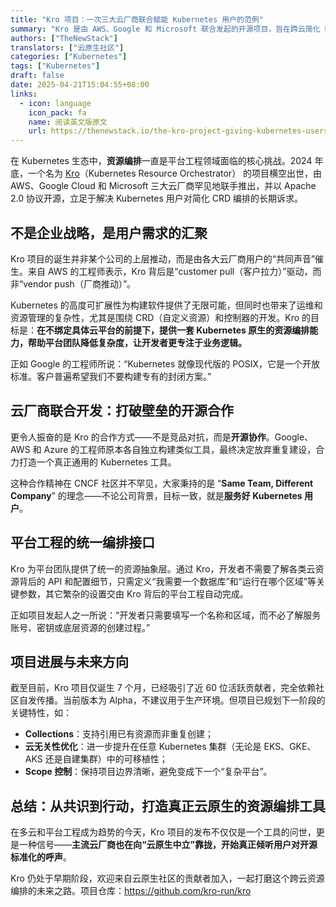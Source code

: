 ```yaml
---
title: "Kro 项目：一次三大云厂商联合赋能 Kubernetes 用户的范例"
summary: "Kro 是由 AWS、Google 和 Microsoft 联合发起的开源项目，旨在跨云简化 Kubernetes 资源编排。"
authors: ["TheNewStack"]
translators: ["云原生社区"]
categories: ["Kubernetes"]
tags: ["Kubernetes"]
draft: false
date: 2025-04-21T15:04:55+08:00
links:
  - icon: language
    icon_pack: fa
    name: 阅读英文版原文
    url: https://thenewstack.io/the-kro-project-giving-kubernetes-users-what-they-want
---
```


在 Kubernetes 生态中，**资源编排**一直是平台工程领域面临的核心挑战。2024 年底，一个名为 [Kro](https://github.com/kro-run/kro)（Kubernetes Resource Orchestrator） 的项目横空出世，由 AWS、Google Cloud 和 Microsoft 三大云厂商罕见地联手推出，并以 Apache 2.0 协议开源，立足于解决 Kubernetes 用户对简化 CRD 编排的长期诉求。

## 不是企业战略，是用户需求的汇聚

Kro 项目的诞生并非某个公司的上层推动，而是由各大云厂商用户的“共同声音”催生。来自 AWS 的工程师表示，Kro 背后是“customer pull（客户拉力）”驱动，而非“vendor push（厂商推动）”。

Kubernetes 的高度可扩展性为构建软件提供了无限可能，但同时也带来了运维和资源管理的复杂性，尤其是围绕 CRD（自定义资源）和控制器的开发。Kro 的目标是：**在不绑定具体云平台的前提下，提供一套 Kubernetes 原生的资源编排能力，帮助平台团队降低复杂度，让开发者更专注于业务逻辑。**

正如 Google 的工程师所说：“Kubernetes 就像现代版的 POSIX，它是一个开放标准。客户普遍希望我们不要构建专有的封闭方案。”

## 云厂商联合开发：打破壁垒的开源合作

更令人振奋的是 Kro 的合作方式——不是竞品对抗，而是**开源协作**。Google、AWS 和 Azure 的工程师原本各自独立构建类似工具，最终决定放弃重复建设，合力打造一个真正通用的 Kubernetes 工具。

这种合作精神在 CNCF 社区并不罕见，大家秉持的是 “**Same Team, Different Company**” 的理念——不论公司背景，目标一致，就是**服务好 Kubernetes 用户**。

## 平台工程的统一编排接口

Kro 为平台团队提供了统一的资源抽象层。通过 Kro，开发者不需要了解各类云资源背后的 API 和配置细节，只需定义“我需要一个数据库”和“运行在哪个区域”等关键参数，其它繁杂的设置交由 Kro 背后的平台工程自动完成。

正如项目发起人之一所说：“开发者只需要填写一个名称和区域，而不必了解服务账号、密钥或底层资源的创建过程。”

## 项目进展与未来方向

截至目前，Kro 项目仅诞生 7 个月，已经吸引了近 60 位活跃贡献者，完全依赖社区自发传播。当前版本为 Alpha，不建议用于生产环境。但项目已规划下一阶段的关键特性，如：

- **Collections**：支持引用已有资源而非重复创建；
- **云无关性优化**：进一步提升在任意 Kubernetes 集群（无论是 EKS、GKE、AKS 还是自建集群）中的可移植性；
- **Scope 控制**：保持项目边界清晰，避免变成下一个“复杂平台”。

## 总结：从共识到行动，打造真正云原生的资源编排工具

在多云和平台工程成为趋势的今天，Kro 项目的发布不仅仅是一个工具的问世，更是一种信号——**主流云厂商也在向“云原生中立”靠拢，开始真正倾听用户对开源标准化的呼声**。

Kro 仍处于早期阶段，欢迎来自云原生社区的贡献者加入，一起打磨这个跨云资源编排的未来之路。项目仓库：https://github.com/kro-run/kro
